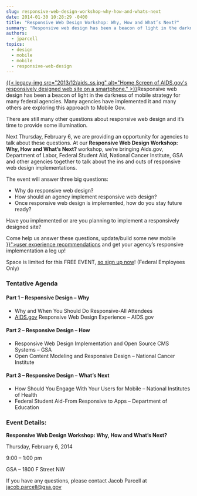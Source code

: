 ```yaml
---
slug: responsive-web-design-workshop-why-how-and-whats-next
date: 2014-01-30 10:28:29 -0400
title: "Responsive Web Design Workshop: Why, How and What’s Next?"
summary: "Responsive web design has been a beacon of light in the darkness of mobile strategy for many federal agencies. Many agencies have implemented it and many others are exploring this approach to Mobile Gov. There are still many other questions about responsive web"
authors:
  - jparcell
topics:
  - design
  - mobile
  - mobile
  - responsive-web-design
---
```


<p>
  <a href="https://s3.amazonaws.com/digitalgov/_legacy-img/2013/12/aids_ss.jpg">{{< legacy-img src="2013/12/aids_ss.jpg" alt="Home Screen of AIDS.gov's responsively designed web site on a smartphone." >}}</a>Responsive web design has been a beacon of light in the darkness of mobile strategy for many federal agencies. Many agencies have implemented it and many others are exploring this approach to Mobile Gov.
</p>

<p>
  There are still many other questions about responsive web design and it’s time to provide some illumination.
</p>

<p>
  Next Thursday, February 6, we are providing an opportunity for agencies to talk about these questions. At our <strong>Responsive Web Design Workshop: Why, How and What’s Next? </strong>workshop, we’re bringing Aids.gov, Department of Labor, Federal Student Aid, National Cancer Institute, GSA and other agencies together to talk about the ins and outs of responsive web design implementations.
</p>

<p>
  The event will answer three big questions:
</p>

- Why do responsive web design?
- How should an agency implement responsive web design?
- Once responsive web design is implemented, how do you stay future ready?

Have you implemented or are you planning to implement a responsively designed site?

<p>
  Come help us answer these questions, update/build some new mobile <a title="Mobile User Experience Guidelines and Recommendations" href="{{< ref "mobile-user-experience-guidelines-and-recommendations.md" >}}">user experience recommendations</a> and get your agency’s responsive implementation a leg up!
</p>

<p>
  Space is limited for this FREE EVENT, <a href="https://www.eventbrite.com/register?orderid=249648927663&client_token=92c14b7ecebb42b383215f1c8823e7f5&eid=10103916085">so sign up now</a>! (Federal Employees Only)
</p>

### Tentative Agenda

#### Part 1 – Responsive Design – Why

- Why and When You Should Do Responsive-All Attendees
- [AIDS.gov](http://aids.gov/) Responsive Web Design Experience – AIDS.gov

#### Part 2 – Responsive Design – How

- Responsive Web Design Implementation and Open Source CMS Systems – GSA
- Open Content Modeling and Responsive Design – National Cancer Institute

#### Part 3 – Responsive Design – What’s Next

- How Should You Engage With Your Users for Mobile – National Institutes of Health
- Federal Student Aid-From Responsive to Apps – Department of Education

### Event Details:

**Responsive Web Design Workshop: Why, How and What’s Next?**

Thursday, February 6, 2014

9:00 – 1:00 pm

GSA – 1800 F Street NW

If you have any questions, please contact Jacob Parcell at jacob.parcell@gsa.gov
